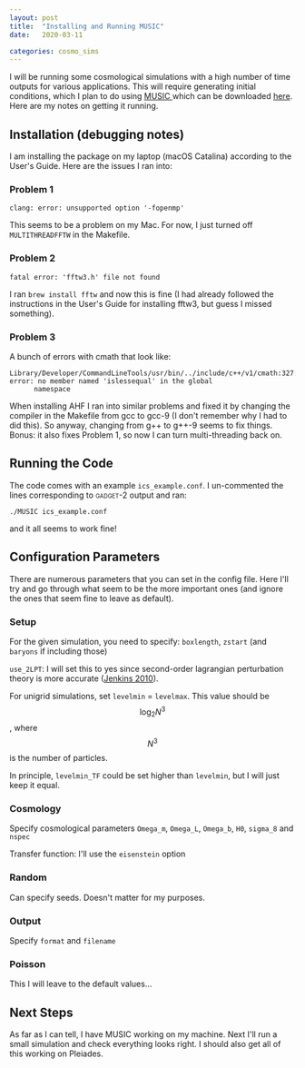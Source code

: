 ```yaml
---
layout: post
title:  "Installing and Running MUSIC"
date:   2020-03-11

categories: cosmo_sims
---
```



I will be running some cosmological simulations with a high number of time outputs for various applications. This will require generating initial conditions, which I plan to do using <a href="https://ui.adsabs.harvard.edu/abs/2011MNRAS.415.2101H/abstract"> MUSIC </a> which can be downloaded <a href="https://www-n.oca.eu/ohahn/MUSIC/">here</a>. Here are my notes on getting it running.


## Installation (debugging notes)

I am installing the package on my laptop (macOS Catalina) according to the User's Guide. Here are the issues I ran into:

### Problem 1

```
clang: error: unsupported option '-fopenmp'
```

This seems to be a problem on my Mac. For now, I just turned off <code>MULTITHREADFFTW</code> in the Makefile.

### Problem 2

```
fatal error: 'fftw3.h' file not found
```

I ran <code>brew install fftw</code> and now this is fine (I had already followed the instructions in the User's Guide for installing fftw3, but guess I missed something).

### Problem 3

A bunch of errors with cmath that look like:

```
Library/Developer/CommandLineTools/usr/bin/../include/c++/v1/cmath:327:9: error: no member named 'islessequal' in the global
      namespace
 ```

When installing  <span style="font-variant:small-caps;">AHF</span> I ran into similar problems and fixed it by changing the compiler in the Makefile from gcc to gcc-9 (I don't remember why I had to did this). So anyway, changing from g++ to g++-9 seems to fix things. Bonus: it also fixes Problem 1, so now I can turn multi-threading back on.



## Running the Code

The code comes with an example <code>ics_example.conf</code>. I un-commented the lines corresponding to <span style="font-variant:small-caps;">gadget-2</span> output and ran:

```
./MUSIC ics_example.conf
```

and it all seems to work fine!



## Configuration Parameters

There are numerous parameters that you can set in the config file. Here I'll try and go through what seem to be the more important ones (and ignore the ones that seem fine to leave as default).

### Setup

For the given simulation, you need to specify: <code>boxlength</code>, <code>zstart</code> (and <code>baryons</code> if including those)

<code>use_2LPT</code>: I will set this to yes since second-order lagrangian perturbation theory is more accurate (<a href="https://ui.adsabs.harvard.edu/abs/2010MNRAS.403.1859J/abstract">Jenkins 2010</a>).


For unigrid simulations, set <code>levelmin</code> = <code>levelmax</code>. This value should be $$\log_2 N^3$$, where $$N^3$$ is the number of particles.

In principle, <code>levelmin_TF</code> could be set higher than <code>levelmin</code>, but I will just keep it equal.


### Cosmology

Specify cosmological parameters <code>Omega_m</code>, <code>Omega_L</code>, <code>Omega_b</code>, <code>H0</code>, <code>sigma_8</code> and <code>nspec</code>

Transfer function: I'll use the <code>eisenstein</code> option

### Random

Can specify seeds. Doesn't matter for my purposes.


### Output

Specify <code>format</code> and <code>filename</code>

### Poisson

This I will leave to the default values...

## Next Steps

As far as I can tell, I have MUSIC working on my machine. Next I'll run a small simulation and check everything looks right. I should also get all of this working on Pleiades.
